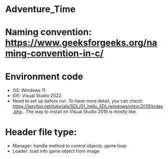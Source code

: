 # Adventure_Time

# Naming convention: https://www.geeksforgeeks.org/naming-convention-in-c/

# Environment code
  - OS: Windows 11
  - IDE: Visual Studio 2022
  - Need to set up before run. To have more detail, you can check: https://lazyfoo.net/tutorials/SDL/01_hello_SDL/windows/msvc2019/index.php . The way to install on Visual Studio 2019 is mostly like.

# Header file type:
  - Manager: handle method to control objects, game loop
  - Loader: load info game object from image
